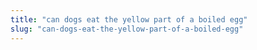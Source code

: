 ```yaml
---
title: "can dogs eat the yellow part of a boiled egg"
slug: "can-dogs-eat-the-yellow-part-of-a-boiled-egg"
---
```


